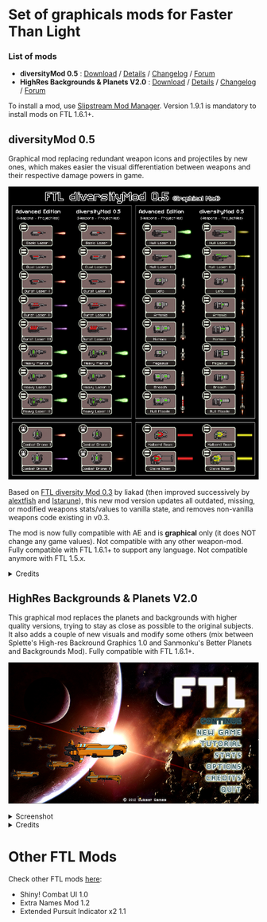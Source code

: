 # Set of graphicals mods for Faster Than Light

### List of mods
- **diversityMod 0.5** : [Download](https://github.com/Ouaz/FTL-diversityMod/raw/master/diversityMod_0.5.ftl) / [Details](https://github.com/Ouaz/FTL-diversityMod#diversitymod-05) / [Changelog](https://github.com/Ouaz/FTL-diversityMod/blob/master/CHANGELOG.md#diversitymod-05) / [Forum](http://www.subsetgames.com/forum/viewtopic.php?f=11&t=29975)
- **HighRes Backgrounds & Planets V2.0** : [Download](https://github.com/Ouaz/FTL-diversityMod/blob/master/other/HighRes_Backgrounds_and_Planets_2.0.ftl) / [Details](https://github.com/Ouaz/FTL-diversityMod#highres-backgrounds--planets-v20) / [Changelog](https://github.com/Ouaz/FTL-diversityMod/blob/master/CHANGELOG.md#highres-backgrounds--planets-v20) / [Forum](https://www.subsetgames.com/forum/viewtopic.php?f=11&t=30003)

To install a mod, use [Slipstream Mod Manager](http://www.subsetgames.com/forum/viewtopic.php?f=12&t=17102).
Version 1.9.1 is mandatory to install mods on FTL 1.6.1+.

## diversityMod 0.5

Graphical mod replacing redundant weapon icons and projectiles by new ones, which makes easier the visual differentiation between weapons and their respective damage powers in game.

![FTL diversityMod](https://raw.githubusercontent.com/Ouaz/FTL-diversityMod/master/FTL-diversityMod.png)

Based on [FTL diversity Mod 0.3](http://www.subsetgames.com/forum/viewtopic.php?f=11&t=3363) by liakad (then improved successively by [alextfish](http://www.subsetgames.com/forum/viewtopic.php?f=11&t=3363&start=20#p21807) and [Istarune](http://www.subsetgames.com/forum/viewtopic.php?f=11&t=3363&start=30#p23888)), this new mod version updates all outdated, missing, or modified weapons stats/values to vanilla state, and removes non-vanilla weapons code existing in v0.3.

The mod is now fully compatible with AE and is **graphical** only (it does NOT change any game values). Not compatible with any other weapon-mod.
Fully compatible with FTL 1.6.1+ to support any language. Not compatible anymore with FTL 1.5.x.

<details>
<summary>Credits</summary>
Thanks to:
- liakad who created the original content of diversityMod.
- alextfish and Istarune who created an almost clean version (graphical mod only)
- herbert who listed partially the remaining errors and vanilla values still modified by the previous mod version.
</details>

## HighRes Backgrounds & Planets V2.0

This graphical mod replaces the planets and backgrounds with higher quality versions, trying to stay as close as possible to the original subjects. It also adds a couple of new visuals and modify some others (mix between Splette's High-res Backround Graphics 1.0 and Sanmonku's Better Planets and Backgrounds Mod). Fully compatible with FTL 1.6.1+.

![HighRes Backgrounds & Planets](https://raw.githubusercontent.com/Ouaz/FTL-diversityMod/master/other/samples/highres_screen0.jpg)

<details>
<summary>Screenshot</summary>
<img src="https://raw.githubusercontent.com/Ouaz/FTL-diversityMod/master/other/samples/highres_screen1.jpg">
<img src="https://raw.githubusercontent.com/Ouaz/FTL-diversityMod/master/other/samples/highres_screen2.jpg">
<img src="https://raw.githubusercontent.com/Ouaz/FTL-diversityMod/master/other/samples/highres_screen3.jpg">
</details>

<details>
<summary>Credits</summary>
Thanks to:
- Splette, for his High-Res Background Graphics Mod
- Sanmonku, for his Better Planets and Backgrounds Mod
- Sanmonku again, for his awesome space art backgrounds (visit his DevianArt: sanmonku.deviantart.com)
- Scooterbaga for his Pulsar, Gas Planet Rings, and Techmoon replacers
- Russian Rockman's for his buttons from Shiny! UI Overhaul Mod, used in the new title screen
- Unnamed, for his Hell Planet artwork (open-source art at http://opengameart.org/content/16-planet-sprites)
- Nasa, for three nebula backgrounds (from Hubble and Xandra)
</details>

# Other FTL Mods

Check other FTL mods [here](https://github.com/Ouaz/FTL-diversityMod/blob/master/other/OTHER.md):

- Shiny! Combat UI 1.0
- Extra Names Mod 1.2
- Extended Pursuit Indicator x2 1.1